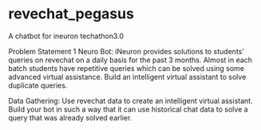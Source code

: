 # revechat_pegasus
A chatbot for ineuron techathon3.0

Problem Statement 1
Neuro Bot: iNeuron provides solutions to students’ queries on revechat on a daily basis for the past 3 months. Almost in each batch students have repetitive queries which can be solved using some advanced virtual assistance. Build an intelligent virtual assistant to solve duplicate queries. 

Data Gathering: Use revechat data to create an intelligent virtual assistant. Build your bot in such a way that it can use historical chat data to solve a query that was already solved earlier.

